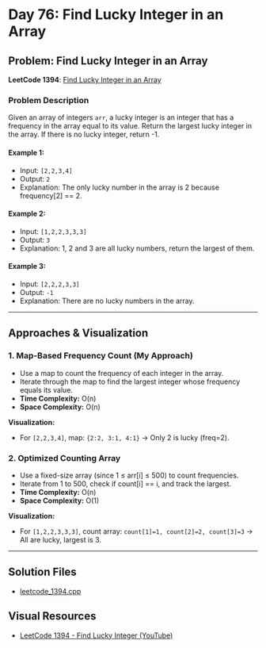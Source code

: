 # Day 76: Find Lucky Integer in an Array

## Problem: Find Lucky Integer in an Array

**LeetCode 1394**: [Find Lucky Integer in an Array](https://leetcode.com/problems/find-lucky-integer-in-an-array/)

### Problem Description

Given an array of integers `arr`, a lucky integer is an integer that has a frequency in the array equal to its value. Return the largest lucky integer in the array. If there is no lucky integer, return -1.

#### Example 1:

- Input: `[2,2,3,4]`
- Output: `2`
- Explanation: The only lucky number in the array is 2 because frequency[2] == 2.

#### Example 2:

- Input: `[1,2,2,3,3,3]`
- Output: `3`
- Explanation: 1, 2 and 3 are all lucky numbers, return the largest of them.

#### Example 3:

- Input: `[2,2,2,3,3]`
- Output: `-1`
- Explanation: There are no lucky numbers in the array.

---

## Approaches & Visualization

### 1. Map-Based Frequency Count (My Approach)

- Use a map to count the frequency of each integer in the array.
- Iterate through the map to find the largest integer whose frequency equals its value.
- **Time Complexity:** O(n)
- **Space Complexity:** O(n)

**Visualization:**

- For `[2,2,3,4]`, map: `{2:2, 3:1, 4:1}` → Only 2 is lucky (freq=2).

### 2. Optimized Counting Array

- Use a fixed-size array (since 1 ≤ arr[i] ≤ 500) to count frequencies.
- Iterate from 1 to 500, check if count[i] == i, and track the largest.
- **Time Complexity:** O(n)
- **Space Complexity:** O(1)

**Visualization:**

- For `[1,2,2,3,3,3]`, count array: `count[1]=1, count[2]=2, count[3]=3` → All are lucky, largest is 3.

---

## Solution Files

- [leetcode_1394.cpp](leetcode_1394.cpp)

## Visual Resources

- [LeetCode 1394 - Find Lucky Integer (YouTube)](https://www.youtube.com/watch?v=QvQw1q6Qb6w)
